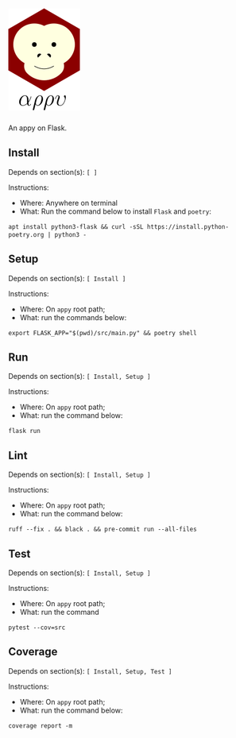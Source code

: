# ![appy_title](https://github.com/trouchet/appy/blob/8c9923dc13b109b83d07a43d6810ebf7b150a2fb/images/appy_small.png)

An appy on Flask.

## Install
  
  Depends on section(s): `[ ]`
  
  Instructions:
  - Where: Anywhere on terminal
  - What: Run the command below to install `Flask` and `poetry`:
  
  ```
  apt install python3-flask && curl -sSL https://install.python-poetry.org | python3 -
  ```

## Setup

  Depends on section(s): `[ Install ]`

  Instructions:
  - Where: On `appy` root path;
  - What: run the commands below:

  ```
  export FLASK_APP="$(pwd)/src/main.py" && poetry shell
  ```

## Run

  Depends on section(s): `[ Install, Setup ]`

  Instructions:
  - Where: On `appy` root path;
  - What: run the command below:

  ```
  flask run
  ```

## Lint

  Depends on section(s): `[ Install, Setup ]`

  Instructions:
  - Where: On `appy` root path;
  - What: run the command below:

   ```
   ruff --fix . && black . && pre-commit run --all-files
   ```

## Test

  Depends on section(s): `[ Install, Setup ]`

  Instructions:
  - Where: On `appy` root path;
  - What: run the command

  ```
  pytest --cov=src
  ```

## Coverage


  Depends on section(s): `[ Install, Setup, Test ]`

  Instructions:
  - Where: On `appy` root path;
  - What: run the command below:

  ```
  coverage report -m
  ```
